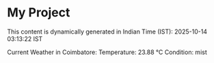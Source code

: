 # My Project

This content is dynamically generated in Indian Time (IST): 2025-10-14 03:13:22 IST


Current Weather in Coimbatore:
Temperature: 23.88 °C
Condition: mist
